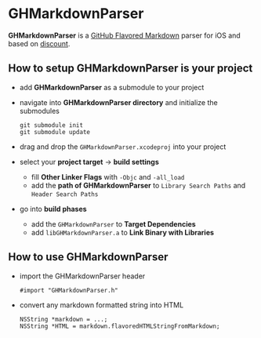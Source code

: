 # GHMarkdownParser
**GHMarkdownParser** is a [GitHub Flavored Markdown](http://github.github.com/github-flavored-markdown/) parser for iOS and based on [discount](https://github.com/Orc/discount).


## How to setup GHMarkdownParser is your project

* add **GHMarkdownParser** as a submodule to your project
* navigate into **GHMarkdownParser directory** and initialize the submodules

    ```
    git submodule init
    git submodule update
    ```
* drag and drop the `GHMarkdownParser.xcodeproj` into your project
* select your **project target** -> **build settings**
    * fill **Other Linker Flags** with `-Objc` and `-all_load`
    * add the **path of GHMarkdownParser** to `Library Search Paths` and `Header Search Paths`
* go into **build phases**
    * add the `GHMarkdownParser` to **Target Dependencies**
    * add `libGHMarkdownParser.a` to **Link Binary with Libraries**

## How to use GHMarkdownParser

* import the GHMarkdownParser header

    ```objecttive-c
    #import "GHMarkdownParser.h"
    ```

* convert any markdown formatted string into HTML

    ```objecttive-c
    NSString *markdown = ...;
    NSString *HTML = markdown.flavoredHTMLStringFromMarkdown;
    ```
